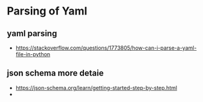 # Parsing of Yaml

## yaml parsing 

- https://stackoverflow.com/questions/1773805/how-can-i-parse-a-yaml-file-in-python

## json schema more detaie

- https://json-schema.org/learn/getting-started-step-by-step.html
- 
